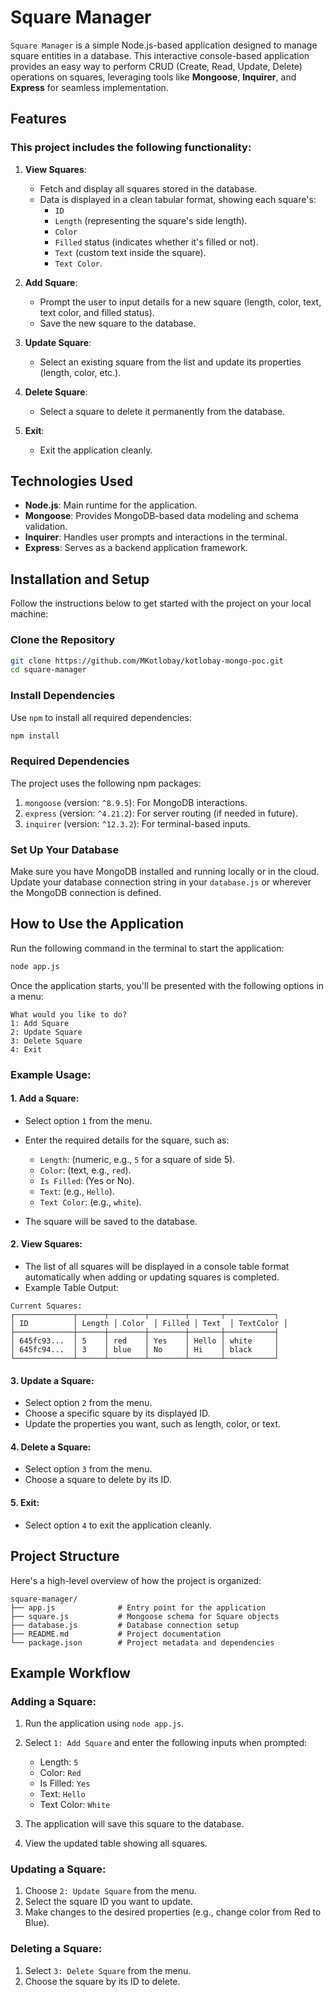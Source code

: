 # Square Manager
`Square Manager` is a simple Node.js-based application designed to manage square entities in a database. This interactive console-based application provides an easy way to perform CRUD (Create, Read, Update, Delete) operations on squares, leveraging tools like **Mongoose**, **Inquirer**, and **Express** for seamless implementation.
## Features
### This project includes the following functionality:
1. **View Squares**:
    - Fetch and display all squares stored in the database.
    - Data is displayed in a clean tabular format, showing each square's:
        - `ID`
        - `Length` (representing the square's side length).
        - `Color`
        - `Filled` status (indicates whether it's filled or not).
        - `Text` (custom text inside the square).
        - `Text Color`.

2. **Add Square**:
    - Prompt the user to input details for a new square (length, color, text, text color, and filled status).
    - Save the new square to the database.

3. **Update Square**:
    - Select an existing square from the list and update its properties (length, color, etc.).

4. **Delete Square**:
    - Select a square to delete it permanently from the database.

5. **Exit**:
    - Exit the application cleanly.

## Technologies Used
- **Node.js**: Main runtime for the application.
- **Mongoose**: Provides MongoDB-based data modeling and schema validation.
- **Inquirer**: Handles user prompts and interactions in the terminal.
- **Express**: Serves as a backend application framework.

## Installation and Setup
Follow the instructions below to get started with the project on your local machine:
### **Clone the Repository**
``` bash
git clone https://github.com/MKotlobay/kotlobay-mongo-poc.git
cd square-manager
```
### **Install Dependencies**
Use `npm` to install all required dependencies:
``` bash
npm install
```
### **Required Dependencies**
The project uses the following npm packages:
1. `mongoose` (version: `^8.9.5`): For MongoDB interactions.
2. `express` (version: `^4.21.2`): For server routing (if needed in future).
3. `inquirer` (version: `^12.3.2`): For terminal-based inputs.

### **Set Up Your Database**
Make sure you have MongoDB installed and running locally or in the cloud. Update your database connection string in your `database.js` or wherever the MongoDB connection is defined.
## How to Use the Application
Run the following command in the terminal to start the application:
``` bash
node app.js
```
Once the application starts, you'll be presented with the following options in a menu:
``` plaintext
What would you like to do?
1: Add Square
2: Update Square
3: Delete Square
4: Exit
```
### Example Usage:
#### 1. Add a Square:
- Select option `1` from the menu.
- Enter the required details for the square, such as:
    - `Length`: (numeric, e.g., `5` for a square of side 5).
    - `Color`: (text, e.g., `red`).
    - `Is Filled`: (Yes or No).
    - `Text`: (e.g., `Hello`).
    - `Text Color`: (e.g., `white`).

- The square will be saved to the database.

#### 2. View Squares:
- The list of all squares will be displayed in a console table format automatically when adding or updating squares is completed.
- Example Table Output:
``` plaintext
Current Squares:
┌─────────────┬──────┬────────┬────────┬───────┬───────────┐
│ ID          │ Length │ Color  │ Filled │ Text  │ TextColor │
├─────────────┼──────┼────────┼────────┼───────┼───────────┤
│ 645fc93...  │ 5    │ red    │ Yes    │ Hello │ white     │
│ 645fc94...  │ 3    │ blue   │ No     │ Hi    │ black     │
└─────────────┴──────┴────────┴────────┴───────┴───────────┘
```
#### 3. Update a Square:
- Select option `2` from the menu.
- Choose a specific square by its displayed ID.
- Update the properties you want, such as length, color, or text.

#### 4. Delete a Square:
- Select option `3` from the menu.
- Choose a square to delete by its ID.

#### 5. Exit:
- Select option `4` to exit the application cleanly.

## Project Structure
Here's a high-level overview of how the project is organized:
``` 
square-manager/
├── app.js              # Entry point for the application
├── square.js           # Mongoose schema for Square objects
├── database.js         # Database connection setup
├── README.md           # Project documentation
└── package.json        # Project metadata and dependencies
```
## Example Workflow
### Adding a Square:
1. Run the application using `node app.js`.
2. Select `1: Add Square` and enter the following inputs when prompted:
    - Length: `5`
    - Color: `Red`
    - Is Filled: `Yes`
    - Text: `Hello`
    - Text Color: `White`

3. The application will save this square to the database.
4. View the updated table showing all squares.

### Updating a Square:
1. Choose `2: Update Square` from the menu.
2. Select the square ID you want to update.
3. Make changes to the desired properties (e.g., change color from Red to Blue).

### Deleting a Square:
1. Select `3: Delete Square` from the menu.
2. Choose the square by its ID to delete.
